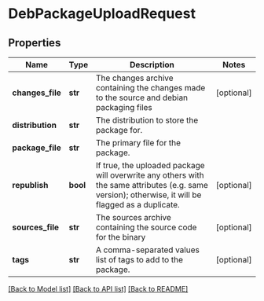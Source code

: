 # DebPackageUploadRequest

## Properties
Name | Type | Description | Notes
------------ | ------------- | ------------- | -------------
**changes_file** | **str** | The changes archive containing the changes made to the source and debian packaging files | [optional] 
**distribution** | **str** | The distribution to store the package for. | 
**package_file** | **str** | The primary file for the package. | 
**republish** | **bool** | If true, the uploaded package will overwrite any others with the same attributes (e.g. same version); otherwise, it will be flagged as a duplicate. | [optional] 
**sources_file** | **str** | The sources archive containing the source code for the binary | [optional] 
**tags** | **str** | A comma-separated values list of tags to add to the package. | [optional] 

[[Back to Model list]](../README.md#documentation-for-models) [[Back to API list]](../README.md#documentation-for-api-endpoints) [[Back to README]](../README.md)


